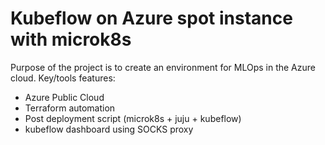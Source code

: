 # Kubeflow on Azure spot instance with microk8s

Purpose of the project is to create an environment for MLOps in the Azure cloud.
Key/tools features:
- Azure Public Cloud
- Terraform automation
- Post deployment script (microk8s + juju + kubeflow)
- kubeflow dashboard using SOCKS proxy